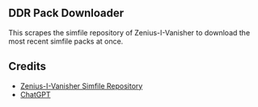 ## DDR Pack Downloader
This scrapes the simfile repository of Zenius-I-Vanisher to download the most recent simfile packs at once.

## Credits
- [Zenius-I-Vanisher Simfile Repository](https://zenius-i-vanisher.com/v5.2/simfiles.php)
- [ChatGPT](https://chat.openai.com/)

